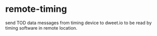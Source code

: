 # remote-timing
send TOD data messages from timing device to dweet.io to be read by timing software in remote location.
